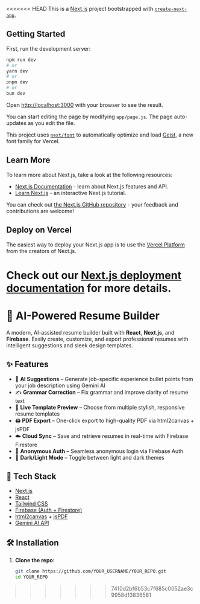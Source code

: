 <<<<<<< HEAD
This is a [Next.js](https://nextjs.org) project bootstrapped with [`create-next-app`](https://github.com/vercel/next.js/tree/canary/packages/create-next-app).

## Getting Started

First, run the development server:

```bash
npm run dev
# or
yarn dev
# or
pnpm dev
# or
bun dev
```

Open [http://localhost:3000](http://localhost:3000) with your browser to see the result.

You can start editing the page by modifying `app/page.js`. The page auto-updates as you edit the file.

This project uses [`next/font`](https://nextjs.org/docs/app/building-your-application/optimizing/fonts) to automatically optimize and load [Geist](https://vercel.com/font), a new font family for Vercel.

## Learn More

To learn more about Next.js, take a look at the following resources:

- [Next.js Documentation](https://nextjs.org/docs) - learn about Next.js features and API.
- [Learn Next.js](https://nextjs.org/learn) - an interactive Next.js tutorial.

You can check out [the Next.js GitHub repository](https://github.com/vercel/next.js) - your feedback and contributions are welcome!

## Deploy on Vercel

The easiest way to deploy your Next.js app is to use the [Vercel Platform](https://vercel.com/new?utm_medium=default-template&filter=next.js&utm_source=create-next-app&utm_campaign=create-next-app-readme) from the creators of Next.js.

Check out our [Next.js deployment documentation](https://nextjs.org/docs/app/building-your-application/deploying) for more details.
=======
# 📝 AI-Powered Resume Builder

A modern, AI-assisted resume builder built with **React**, **Next.js**, and **Firebase**. Easily create, customize, and export professional resumes with intelligent suggestions and sleek design templates.

## ✨ Features

- 🤖 **AI Suggestions** – Generate job-specific experience bullet points from your job description using Gemini AI
- ✍️ **Grammar Correction** – Fix grammar and improve clarity of resume text
- 🎨 **Live Template Preview** – Choose from multiple stylish, responsive resume templates
- 🖨️ **PDF Export** – One-click export to high-quality PDF via html2canvas + jsPDF
- ☁️ **Cloud Sync** – Save and retrieve resumes in real-time with Firebase Firestore
- 🔐 **Anonymous Auth** – Seamless anonymous login via Firebase Auth
- 🌙 **Dark/Light Mode** – Toggle between light and dark themes

## 🚀 Tech Stack

- [Next.js](https://nextjs.org/)
- [React](https://reactjs.org/)
- [Tailwind CSS](https://tailwindcss.com/)
- [Firebase (Auth + Firestore)](https://firebase.google.com/)
- [html2canvas](https://html2canvas.hertzen.com/) + [jsPDF](https://github.com/parallax/jsPDF)
- [Gemini AI API](https://ai.google.dev/)

## 🛠️ Installation

1. **Clone the repo**:

   ```bash
   git clone https://github.com/YOUR_USERNAME/YOUR_REPO.git
   cd YOUR_REPO
>>>>>>> 7410d2bf6b53c7f685c0052ae3c9958d13836581
